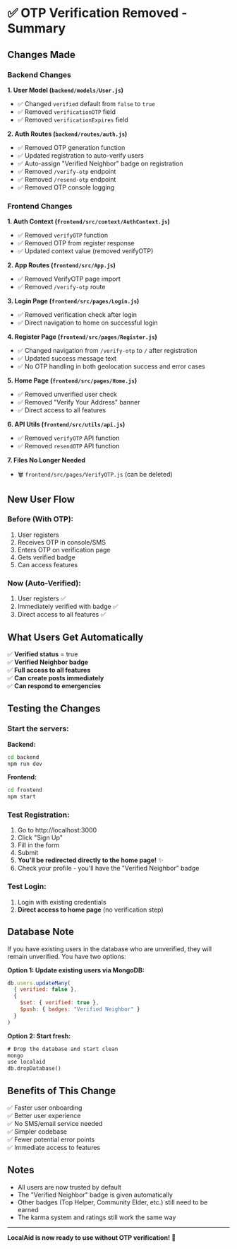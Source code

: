 # ✅ OTP Verification Removed - Summary

## Changes Made

### Backend Changes

**1. User Model (`backend/models/User.js`)**
- ✅ Changed `verified` default from `false` to `true`
- ✅ Removed `verificationOTP` field
- ✅ Removed `verificationExpires` field

**2. Auth Routes (`backend/routes/auth.js`)**
- ✅ Removed OTP generation function
- ✅ Updated registration to auto-verify users
- ✅ Auto-assign "Verified Neighbor" badge on registration
- ✅ Removed `/verify-otp` endpoint
- ✅ Removed `/resend-otp` endpoint
- ✅ Removed OTP console logging

### Frontend Changes

**1. Auth Context (`frontend/src/context/AuthContext.js`)**
- ✅ Removed `verifyOTP` function
- ✅ Removed OTP from register response
- ✅ Updated context value (removed verifyOTP)

**2. App Routes (`frontend/src/App.js`)**
- ✅ Removed VerifyOTP page import
- ✅ Removed `/verify-otp` route

**3. Login Page (`frontend/src/pages/Login.js`)**
- ✅ Removed verification check after login
- ✅ Direct navigation to home on successful login

**4. Register Page (`frontend/src/pages/Register.js`)**
- ✅ Changed navigation from `/verify-otp` to `/` after registration
- ✅ Updated success message text
- ✅ No OTP handling in both geolocation success and error cases

**5. Home Page (`frontend/src/pages/Home.js`)**
- ✅ Removed unverified user check
- ✅ Removed "Verify Your Address" banner
- ✅ Direct access to all features

**6. API Utils (`frontend/src/utils/api.js`)**
- ✅ Removed `verifyOTP` API function
- ✅ Removed `resendOTP` API function

**7. Files No Longer Needed**
- 🗑️ `frontend/src/pages/VerifyOTP.js` (can be deleted)

## New User Flow

### Before (With OTP):
1. User registers
2. Receives OTP in console/SMS
3. Enters OTP on verification page
4. Gets verified badge
5. Can access features

### Now (Auto-Verified):
1. User registers ✅
2. Immediately verified with badge ✅
3. Direct access to all features ✅

## What Users Get Automatically

✅ **Verified status** = true  
✅ **Verified Neighbor badge**  
✅ **Full access to all features**  
✅ **Can create posts immediately**  
✅ **Can respond to emergencies**  

## Testing the Changes

### Start the servers:

**Backend:**
```cmd
cd backend
npm run dev
```

**Frontend:**
```cmd
cd frontend
npm start
```

### Test Registration:
1. Go to http://localhost:3000
2. Click "Sign Up"
3. Fill in the form
4. Submit
5. **You'll be redirected directly to the home page!** ✨
6. Check your profile - you'll have the "Verified Neighbor" badge

### Test Login:
1. Login with existing credentials
2. **Direct access to home page** (no verification step)

## Database Note

If you have existing users in the database who are unverified, they will remain unverified. You have two options:

**Option 1: Update existing users via MongoDB:**
```javascript
db.users.updateMany(
  { verified: false },
  { 
    $set: { verified: true },
    $push: { badges: "Verified Neighbor" }
  }
)
```

**Option 2: Start fresh:**
```cmd
# Drop the database and start clean
mongo
use localaid
db.dropDatabase()
```

## Benefits of This Change

✅ Faster user onboarding  
✅ Better user experience  
✅ No SMS/email service needed  
✅ Simpler codebase  
✅ Fewer potential error points  
✅ Immediate access to features  

## Notes

- All users are now trusted by default
- The "Verified Neighbor" badge is given automatically
- Other badges (Top Helper, Community Elder, etc.) still need to be earned
- The karma system and ratings still work the same way

---

**LocalAid is now ready to use without OTP verification!** 🎉
